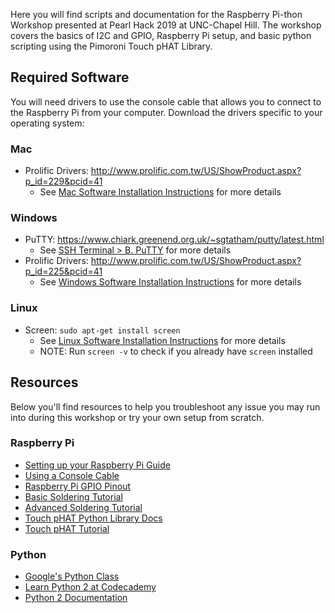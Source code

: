 Here you will find scripts and documentation for the Raspberry Pi-thon Workshop presented at Pearl Hack 2019 at UNC-Chapel Hill. The workshop covers the basics of I2C and GPIO, Raspberry Pi setup, and basic python scripting using the Pimoroni Touch pHAT Library.

## Required Software

You will need drivers to use the console cable that allows you to connect to the Raspberry Pi from your computer. Download the drivers specific to your operating system:

### Mac

- Prolific Drivers: http://www.prolific.com.tw/US/ShowProduct.aspx?p_id=229&pcid=41
	- See [Mac Software Installation Instructions](https://learn.adafruit.com/adafruits-raspberry-pi-lesson-5-using-a-console-cable/software-installation-mac) for more details

### Windows
- PuTTY: https://www.chiark.greenend.org.uk/~sgtatham/putty/latest.html
	- See [SSH Terminal > B. PuTTY](https://www.cs.unc.edu/Research/geni/geniEdu/sshTerminal.html) for more details
- Prolific Drivers: http://www.prolific.com.tw/US/ShowProduct.aspx?p_id=225&pcid=41
	- See [Windows Software Installation Instructions](https://learn.adafruit.com/adafruits-raspberry-pi-lesson-5-using-a-console-cable/software-installation-windows]) for more details

### Linux

- Screen: `sudo apt-get install screen`
	- See [Linux Software Installation Instructions](https://learn.adafruit.com/adafruits-raspberry-pi-lesson-5-using-a-console-cable/software-installation-linux) for more details
	- NOTE: Run `screen -v` to check if you already have `screen` installed

## Resources

Below you'll find resources to help you troubleshoot any issue you may run into during this workshop or try your own setup from scratch.

### Raspberry Pi

- [Setting up your Raspberry Pi Guide](https://projects.raspberrypi.org/en/projects/raspberry-pi-setting-up)
- [Using a Console Cable](https://learn.adafruit.com/adafruits-raspberry-pi-lesson-5-using-a-console-cable)
- [Raspberry Pi GPIO Pinout](https://pinout.xyz/)
- [Basic Soldering Tutorial](https://learn.pimoroni.com/tutorial/sandyj/soldering-phats)
- [Advanced Soldering Tutorial](https://www.youtube.com/playlist?list=PLtuhK5SHmBoEN1sBeFMZmsZP1pRd0YiAH)
- [Touch pHAT Python Library Docs](http://docs.pimoroni.com/touchphat/)
- [Touch pHAT Tutorial](https://learn.pimoroni.com/tutorial/sandyj/getting-started-with-touch-phat)

### Python
 - [Google's Python Class](https://developers.google.com/edu/python/)
 - [Learn Python 2 at Codecademy](https://www.codecademy.com/learn/learn-python)
 - [Python 2 Documentation](https://docs.python.org/2/index.html)